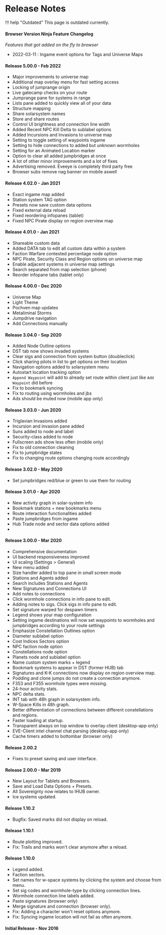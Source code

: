 # Release Notes

!!! help "Outdated"
    This page is outdated currently.

#### Browser Version Ninja Feature Changelog
*Features that got added on the fly to browser*
- 2022-03-11 : Ingame event options for Tags and Universe Maps

#### Release 5.00.0 - Feb 2022
- Major improvements to universe map
- Additional map overlay menu for fast setting access
- Locking of jumprange origin
- Live gatecamp checks on your route
- Jumprange pane for systems in range
- Lists pane added to quickly view all of your data
- Structure mapping
- Share solarsystem names
- Store and share routes
- Control UI brightness and connection line width
- Added Recent NPC Kill Delta to sublabel options
- Added Incursions and Invasions to universe map
- Setting to toggle setting of waypoints ingame
- Setting to hide connections to added but unknown wormholes
- Setting for an Animated Location marker
- Option to clear all added jumpbridges at once
- A lot of other minor improvements and a lot of fixes
- Advertising removed. Eveeye is completely third party free
- Browser subs remove nag banner on mobile aswell

#### Release 4.02.0 - Jan 2021
 - Exact ingame map added
 - Station system TAG option
 - Presets now save custom data options
 - Fixed external data reload
 - Fixed reordering infopanes (tablet)
 - Fixed NPC Pirate display on region overview map
 
#### Release 4.01.0 - Jan 2021
 - Shareable custom data
 - Added DATA tab to edit all custom data within a system
 - Faction Warfare contested percentage node option
 - NPC Pirate, Security Class and Region options on universe map
 - Enable adjacent systems in universe map settings
 - Search separated from map selection (phone)
 - Reorder infopane tabs (tablet only)
 
#### Release 4.00.0 - Dec 2020
 - Universe Map
 - Light Theme
 - Pochven map updates
 - Metaliminal Storms
 - Jumpdrive navigation 
 - Add Connections manually

#### Release 3.04.0 - Sep 2020
 - Added Node Outline options 
 - DST tab now shows invaded systems 
 - Clear sigs and connection from system button (doubleclick)
 - Click sharing pilots in list to get options on their location
 - Navigation options added to solarsystem menu 
 - Autostart location tracking option 
 - `Append Waypoint` will add to already set route within client just like `Add Waypoint` did before 
 - Fix to bookmark syncing 
 - Fix to routing using wormholes and jbs 
 - Ads should be muted now (mobile app only)

#### Release 3.03.0 - Jun 2020
 - Triglavian Invasions added  
 - Incursion and invasion pane added  
 - Suns added to node and label  
 - Security-class added to node  
 - Fullscreen ads show less often (mobile only) 
 - Fix to old connection cleaning  
 - Fix to jumpbridge states
 - Fix to changing route options changing route accordingly

#### Release 3.02.0 - May 2020
 - Set jumpbridges red/blue or green to use them for routing

#### Release 3.01.0 - Apr 2020
- New activity graph in solar-system info
- Bookmark stations + new bookmarks menu
- Route interaction functionalities added
- Paste jumpbridges from ingame
- Hub Trade node and sector data options added
- 
#### Release 3.00.0 - Mar 2020
- Comprehensive documentation
- UI backend responsiveness improved
- UI scaling (Settings > General)
- New menu added
- Size handler added to top pane in small screen mode
- Stations and Agents added
- Search includes Stations and Agents
- New Signatures and Connections UI
- Add notes to connections
- Click wormhole connections in info pane to edit.
- Adding notes to sigs. Click sigs in info pane to edit.
- Set signature warped for despawn timers
- Legend shows your map configuration
- Setting ingame destinations will now set waypoints to wormholes and jumpbridges according to your route settings
- Emphasize Constellation Outlines option
- Diameter sublabel option
- Cost Indices Sectors option
- NPC faction node option
- Constellations node option
- Planets node and sublabel option
- Name custom system marks + legend
- Bookmark systems to appear in DST (former HUB) tab
- Signatures and K-K connections now display on region overview map.
- Podding and clone jumps do not create a connection anymore.
- F353 and F355 wormhole types were missing.
- 24-hour activity stats.
- NPC delta stats.
- INT tab with 48h graph in solarsystem info.
- W-Space Kills in 48h graph.
- Better differentiation of connections between different constellations and regions.
- Faster loading at startup.
- Transparent always on top window to overlay client (desktop-app only)
- EVE-Client intel channel chat parsing (desktop-app only)
- Cache timers added to bottombar (browser only)

#### Release 2.00.2
- Fixes to preset saving and user interface.

#### Release 2.00.0 - Mar 2019
- New Layout for Tablets and Browsers.
- Save and Load Data Options + Presets.
- All Sovereignty now relates to IHUB owner.
- Ice systems updated.

#### Release 1.10.2
- Bugfix: Saved marks did not display on reload.

#### Release 1.10.1
- Route plotting improved.
- Fix: Trails and marks won't clear anymore after a reload.

#### Release 1.10.0
- Legend added.
- Faction sectors.
- Set names for w-space systems by clicking the system and choose from menu.
- Set sig codes and wormhole-type by clicking connection lines.
- Wormhole connection line labels added.
- Paste signatures (browser only)
- Merge signature and connection (browser only).
- Fix: Adding a character won't reset options anymore.
- Fix: Syncing ingame location will not fail as often anymore.

#### Initial Release - Nov 2016

<!--stackedit_data:
eyJoaXN0b3J5IjpbNzA5NTkxNzczLDE1MzczMjYzNTQsMTE3OT
A3MDExNiwtOTU1ODM1NTQyLC0zODAwNzQ2NywxODgwNzI2NTY4
LC0xMzU4OTM3MDAxLDEyNjk3NTc5NjUsLTEzNzkwNjAyMTUsLT
IwMjE4ODcyMDYsLTE5NTE4MzI3NzYsMzIzMTE0MDA2LDE5Mjk3
NzI2MCwxNTc1Njk5NTkxLDEzNzMxOTk0OTAsMTMyMjM3NzI4OS
wtMTcxMzU0MTg4MCwtMTU4MzA4MjM0Myw3NjIxNDM4OTcsMTg4
MzQ4NTY4XX0=
-->